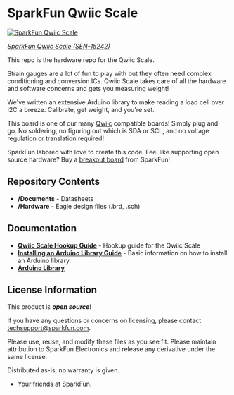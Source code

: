 SparkFun Qwiic Scale
========================================

[![SparkFun Qwiic Scale](https://cdn.sparkfun.com//assets/parts/1/3/7/0/0/Scale_Converted_to_Digital_-_SparkFun_Qwiic_Scale.jpg)](https://www.sparkfun.com/products/15242)

[*SparkFun Qwiic Scale (SEN-15242)*](https://www.sparkfun.com/products/15242)

This repo is the hardware repo for the Qwiic Scale.

Strain gauges are a lot of fun to play with but they often need complex conditioning and conversion ICs. Qwiic Scale takes care of all the hardware and software concerns and gets you measuring weight!

We've written an extensive Arduino library to make reading a load cell over I2C a breeze. Calibrate, get weight, and you're set.

This board is one of our many [Qwiic](https://www.sparkfun.com/qwiic) compatible boards! Simply plug and go. No soldering, no figuring out which is SDA or SCL, and no voltage regulation or translation required!

SparkFun labored with love to create this code. Feel like supporting open source hardware? 
Buy a [breakout board](https://www.sparkfun.com/products/15242) from SparkFun!

Repository Contents
-------------------

* **/Documents** - Datasheets
* **/Hardware** - Eagle design files (.brd, .sch)

Documentation
--------------
* **[Qwiic Scale Hookup Guide](https://learn.sparkfun.com/tutorials/qwiic-scale-hookup-guide)** - Hookup guide for the Qwiic Scale
* **[Installing an Arduino Library Guide](https://learn.sparkfun.com/tutorials/installing-an-arduino-library)** - Basic information on how to install an Arduino library.
* **[Arduino Library](https://github.com/sparkfun/SparkFun_Qwiic_Scale_NAU7802_Arduino_Library)**

License Information
-------------------

This product is _**open source**_! 

If you have any questions or concerns on licensing, please contact techsupport@sparkfun.com.

Please use, reuse, and modify these files as you see fit. Please maintain attribution to SparkFun Electronics and release any derivative under the same license.

Distributed as-is; no warranty is given.

- Your friends at SparkFun.
